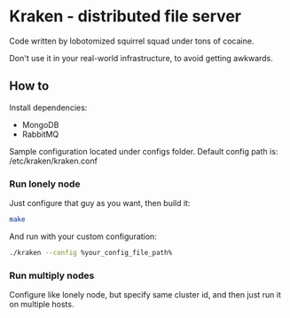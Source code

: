 # Kraken - distributed file server

Code written by lobotomized squirrel squad under tons of cocaine.

Don't use it in your real-world infrastructure, to avoid getting awkwards.

## How to
Install dependencies:
- MongoDB
- RabbitMQ

Sample configuration located under configs folder.
Default config path is: /etc/kraken/kraken.conf

### Run lonely node
Just configure that guy as you want, then build it:
```bash
make
```

And run with your custom configuration:
```bash
./kraken --config %your_config_file_path%
``` 

### Run multiply nodes
Configure like lonely node, but specify same cluster id, and then just run it on multiple
hosts.



